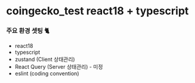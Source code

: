 # coingecko_test react18 + typescript

### 주요 환경 셋팅 🐈
- react18
- typescript
- zustand (Client 상태관리)
- React Query (Server 상태관리) - 미정
- eslint (coding convention)
